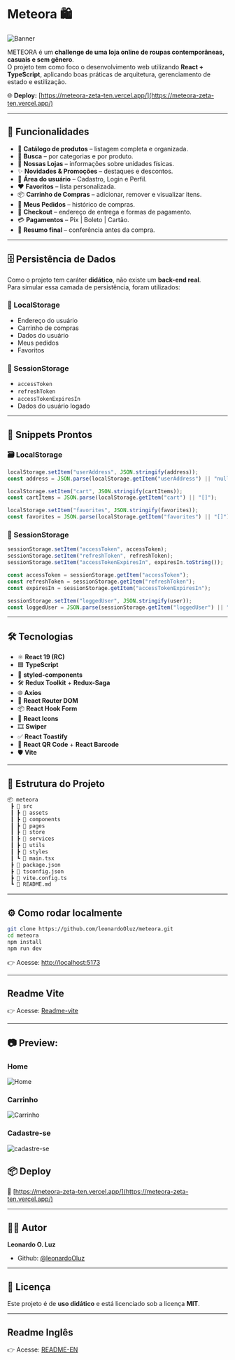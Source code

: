 # Meteora 🛍️

![Banner](<./docs/banner.png>)

METEORA é um **challenge de uma loja online de roupas contemporâneas, casuais e sem gênero**.  
O projeto tem como foco o desenvolvimento web utilizando **React + TypeScript**, aplicando boas práticas de arquitetura, gerenciamento de estado e estilização.

🌐 **Deploy:** [https://meteora-zeta-ten.vercel.app/](https://meteora-zeta-ten.vercel.app/)

---

## 🚀 Funcionalidades

- 🛒 **Catálogo de produtos** – listagem completa e organizada.
- 🔎 **Busca** – por categorias e por produto.
- 🏬 **Nossas Lojas** – informações sobre unidades físicas.
- ✨ **Novidades & Promoções** – destaques e descontos.
- 👤 **Área do usuário** – Cadastro, Login e Perfil.
- ❤️ **Favoritos** – lista personalizada.
- 📦 **Carrinho de Compras** – adicionar, remover e visualizar itens.
- 📜 **Meus Pedidos** – histórico de compras.
- 📍 **Checkout** – endereço de entrega e formas de pagamento.
- 💳 **Pagamentos** – Pix | Boleto | Cartão.
- 📑 **Resumo final** – conferência antes da compra.

---

## 🗄️ Persistência de Dados

Como o projeto tem caráter **didático**, não existe um **back-end real**.  
Para simular essa camada de persistência, foram utilizados:

### 🔹 LocalStorage

- Endereço do usuário
- Carrinho de compras
- Dados do usuário
- Meus pedidos
- Favoritos

### 🔹 SessionStorage

- `accessToken`
- `refreshToken`
- `accessTokenExpiresIn`
- Dados do usuário logado

---

## 📌 Snippets Prontos

### 🗃️ LocalStorage

```ts
localStorage.setItem("userAddress", JSON.stringify(address));
const address = JSON.parse(localStorage.getItem("userAddress") || "null");

localStorage.setItem("cart", JSON.stringify(cartItems));
const cartItems = JSON.parse(localStorage.getItem("cart") || "[]");

localStorage.setItem("favorites", JSON.stringify(favorites));
const favorites = JSON.parse(localStorage.getItem("favorites") || "[]");
```

### 🔑 SessionStorage

```ts
sessionStorage.setItem("accessToken", accessToken);
sessionStorage.setItem("refreshToken", refreshToken);
sessionStorage.setItem("accessTokenExpiresIn", expiresIn.toString());

const accessToken = sessionStorage.getItem("accessToken");
const refreshToken = sessionStorage.getItem("refreshToken");
const expiresIn = sessionStorage.getItem("accessTokenExpiresIn");

sessionStorage.setItem("loggedUser", JSON.stringify(user));
const loggedUser = JSON.parse(sessionStorage.getItem("loggedUser") || "null");
```

---

## 🛠️ Tecnologias

- ⚛️ **React 19 (RC)**
- 🟦 **TypeScript**
- 🎨 **styled-components**
- 🛠️ **Redux Toolkit** + **Redux-Saga**
- 🌐 **Axios**
- 🔄 **React Router DOM**
- 📦 **React Hook Form**
- 🎯 **React Icons**
- 🎞️ **Swiper**
- ✅ **React Toastify**
- 🧾 **React QR Code** + **React Barcode**
- 🛡️ **Vite**

---

## 📂 Estrutura do Projeto

```bash
📦 meteora
 ┣ 📂 src
 ┃ ┣ 📂 assets
 ┃ ┣ 📂 components
 ┃ ┣ 📂 pages
 ┃ ┣ 📂 store
 ┃ ┣ 📂 services
 ┃ ┣ 📂 utils
 ┃ ┣ 📂 styles
 ┃ ┗ 📜 main.tsx
 ┣ 📜 package.json
 ┣ 📜 tsconfig.json
 ┣ 📜 vite.config.ts
 ┗ 📜 README.md
```

---

## ⚙️ Como rodar localmente

```bash
git clone https://github.com/leonardoOluz/meteora.git
cd meteora
npm install
npm run dev
```

👉 Acesse: [http://localhost:5173](http://localhost:5173)

---

## Readme Vite

👉 Acesse: [Readme-vite](./README-VITE.md)

---

## 📷 Preview:

### Home

![Home](<./docs/2025-06-16%20(1).png>)

### Carrinho

![Carrinho](<./docs/2025-08-26%20(1).png>)

### Cadastre-se

![cadastre-se](<./docs/cadastrese.png>)


## 📦 Deploy

🔗 [https://meteora-zeta-ten.vercel.app/](https://meteora-zeta-ten.vercel.app/)

---

## 👨‍💻 Autor

**Leonardo O. Luz**

- Github: [@leonardoOluz](https://github.com/leonardoOluz)

---

## 📜 Licença

Este projeto é de **uso didático** e está licenciado sob a licença **MIT**.

---
## Readme Inglês

👉 Acesse: [README-EN](./README.en.md)